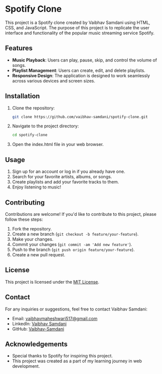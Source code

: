 # Spotify Clone

This project is a Spotify clone created by Vaibhav Samdani using HTML, CSS, and JavaScript. The purpose of this project is to replicate the user interface and functionality of the popular music streaming service Spotify.

## Features

- **Music Playback**: Users can play, pause, skip, and control the volume of songs.
- **Playlist Management**: Users can create, edit, and delete playlists.
- **Responsive Design**: The application is designed to work seamlessly across various devices and screen sizes.

## Installation

1. Clone the repository:

   ```bash
   git clone https://github.com/vaibhav-samdani/spotify-clone.git
2. Navigate to the project directory:

   ```bash
   cd spotify-clone 

3. Open the index.html file in your web browser.



## Usage

1. Sign up for an account or log in if you already have one.
2. Search for your favorite artists, albums, or songs.
3. Create playlists and add your favorite tracks to them.
4. Enjoy listening to music!

## Contributing

Contributions are welcome! If you'd like to contribute to this project, please follow these steps:

1. Fork the repository.
2. Create a new branch (`git checkout -b feature/your-feature`).
3. Make your changes.
4. Commit your changes (`git commit -am 'Add new feature'`).
5. Push to the branch (`git push origin feature/your-feature`).
6. Create a new pull request.

## License

This project is licensed under the [MIT License](LICENSE).

## Contact

For any inquiries or suggestions, feel free to contact Vaibhav Samdani:

- Email: [vaibhavmaheshwari517@gmail.com](mailto:vaibhavmaheshwari517@gmail.com)
- LinkedIn: [Vaibhav Samdani](https://www.linkedin.com/in/vaibhav-samdani/)
- GitHub: [Vaibhav-Samdani](https://github.com/vaibhav-samdani)

## Acknowledgements

- Special thanks to Spotify for inspiring this project.
- This project was created as a part of my learning journey in web development.
